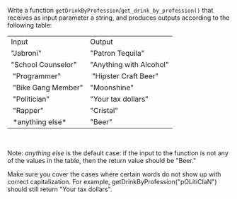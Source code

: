 Write a function `getDrinkByProfession`/`get_drink_by_profession()` that receives as input parameter a string, and produces outputs according to the following table:

<table>
<tbody>
<tr>
<td>Input</td>
<td>Output</td>
</tr>
<tr>
<td>"Jabroni"</td>
<td>"Patron Tequila"</td>
</tr>
<tr>
<td>"School Counselor"</td>
<td>"Anything with Alcohol"</td>
</tr>
<tr>
<td> "Programmer"</td>
<td> "Hipster Craft Beer"</td>
</tr>
<tr>
<td> "Bike Gang Member"</td>
<td>"Moonshine" </td>
</tr>
<tr>
<td> "Politician"</td>
<td>"Your tax dollars" </td>
</tr>
<tr>
<td> "Rapper"</td>
<td>"Cristal" </td>
</tr>
<tr>
<td> *anything else* </td>
<td>"Beer" </td>
</tr>
</tbody>
</table>
</br>

Note: *anything else* is the default case: if the input to the function is not any of the values in the table, then the return value should be "Beer."

Make sure you cover the cases where certain words do not show up with correct capitalization. For example, getDrinkByProfession("pOLitiCIaN") should still return "Your tax dollars".

